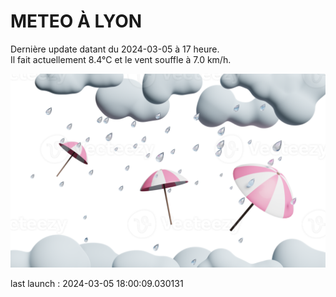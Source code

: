# METEO À LYON

Dernière update datant du 2024-03-05 à 17 heure.  
Il fait actuellement 8.4°C et le vent souffle à 7.0 km/h.      

![](./.github/rain.png)

last launch : 2024-03-05 18:00:09.030131
